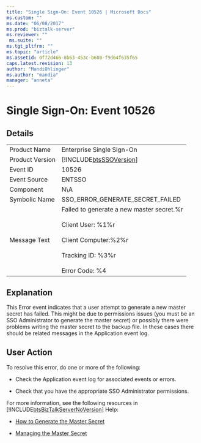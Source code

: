 ```yaml
---
title: "Single Sign-On: Event 10526 | Microsoft Docs"
ms.custom: ""
ms.date: "06/08/2017"
ms.prod: "biztalk-server"
ms.reviewer: ""
 ms.suite: ""
ms.tgt_pltfrm: ""
ms.topic: "article"
ms.assetid: 0f72d466-8b63-453c-b608-f9d64f635f65
caps.latest.revision: 13
author: "MandiOhlinger"
ms.author: "mandia"
manager: "anneta"
---
```

# Single Sign-On: Event 10526
## Details  
  
|||  
|-|-|  
|Product Name|Enterprise Single Sign-On|  
|Product Version|[!INCLUDE[btsSSOVersion](../includes/btsssoversion-md.md)]|  
|Event ID|10526|  
|Event Source|ENTSSO|  
|Component|N\A|  
|Symbolic Name|SSO_ERROR_GENERATE_SECRET_FAILED|  
|Message Text|Failed to generate a new master secret.%r<br /><br /> Client User: %1%r<br /><br /> Client Computer:%2%r<br /><br /> Tracking ID: %3%r<br /><br /> Error Code: %4|  
  
## Explanation  
 This Error event indicates that a user attempt to generate a new master secret has failed. This might be due to permissions issues (you must be an SSO Administrator to generate the master secret) or possibly there were problems writing the master secret to the backup file. In these cases there should be related messages in the Application event log.  
  
## User Action  
 To resolve this error, do one or more of the following:  
  
-   Check the Application event log for associated events or errors.  
  
-   Check that you have the appropriate SSO Administrator permissions.  
  
 For more information, see the following resources in [!INCLUDE[btsBizTalkServerNoVersion](../includes/btsbiztalkservernoversion-md.md)] Help:  
  
-   [How to Generate the Master Secret](../core/how-to-generate-the-master-secret.md)  
  
-   [Managing the Master Secret](../core/managing-the-master-secret.md)